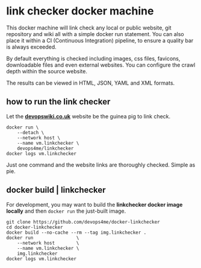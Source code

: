 
# link checker docker machine

This docker machine will link check any local or public website, git repository and wiki all with a simple docker run statement. You can also place it within a CI (Continuous Integration) pipeline, to ensure a quality bar is always exceeded.

By default everything is checked including images, css files, favicons, downloadable files and even external websites. You can configure the crawl depth within the source website.

The results can be viewed in HTML, JSON, YAML and XML formats.

## how to run the link checker

Let the **[devopswiki.co.uk](https://www.devopswiki.co.uk)** website be the guinea pig to link check.

```
docker run \
    --detach \
    --network host \
    --name vm.linkchecker \
    devops4me/linkchecker
docker logs vm.linkchecker
```

Just one command and the website links are thoroughly checked. Simple as pie.


## docker build | linkchecker

For development, you may want to build the **linkchecker docker image locally** and then `docker run` the just-built image.

```
git clone https://github.com/devops4me/docker-linkchecker
cd docker-linkchecker
docker build --no-cache --rm --tag img.linkchecker .
docker run                \
    --network host        \
    --name vm.linkchecker \
    img.linkchecker
docker logs vm.linkchecker
```
